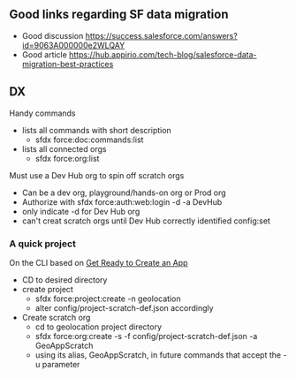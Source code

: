 ## Good links regarding SF data migration
* Good discussion https://success.salesforce.com/answers?id=9063A000000e2WLQAY
* Good article https://hub.appirio.com/tech-blog/salesforce-data-migration-best-practices

## DX
Handy commands
* lists all commands with short description
  * sfdx force:doc:commands:list
* lists all connected orgs
  * sfdx force:org:list

Must use a Dev Hub org to spin off scratch orgs
* Can be a dev org, playground/hands-on org or Prod org
* Authorize with sfdx force:auth:web:login -d -a DevHub
* only indicate -d for Dev Hub org
* can't creat scratch orgs until Dev Hub correctly identified config:set

### A quick project
On the CLI based on 
  [Get Ready to Create an App](https://trailhead.salesforce.com/content/learn/modules/sfdx_app_dev/sfdx_app_dev_create_app?trail_id=sfdx_get_started)
* CD to desired directory
* create project
  * sfdx force:project:create -n geolocation
  * alter config/project-scratch-def.json accordingly
* Create scratch org
  * cd to geolocation project directory
  * sfdx force:org:create -s -f config/project-scratch-def.json -a GeoAppScratch
  * using its alias, GeoAppScratch, in future commands that accept the -u parameter


